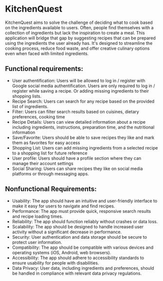 # KitchenQuest
KitchenQuest aims to solve the challenge of deciding what to cook based on the ingredients available to users. Often, people find themselves with a collection of ingredients but lack the inspiration to create a meal. This application will bridge that gap by suggesting recipes that can be prepared using the ingredients the user already has. It's designed to streamline the cooking process, reduce food waste, and offer creative culinary options even when faced with limited ingredients.

## Functional requirements:
- User authentification: Users will be allowed to log in / register with Google social media authentification. Users are only required to log in / register while saving a recipe. Or adding missing ingredients to their shopping lists.
- Recipe Search: Users can search for any recipe based on the provided list of ingredients. 
- Filter: Users can filter search results based on cuisines, dietary preferences, cooking time
- Recipe Details: Users can view detailed information about a recipe including ingredients, instructions, preparation time, and the nutritional information
- Save/Favorite: Users should be able to save recipes they like and mark them as favorites for easy access
- Shopping List: Users can add missing ingredients from a selected recipe to a shopping list for future reference
- User profile: Users should have a profile section where they can manage their account settings
- Social Sharing: Users can share recipes they like on social media platforms or through messaging apps.


## Nonfunctional Requirements:
- Usability: The app should have an intuitive and user-friendly interface to make it easy for users to navigate and find recipes.
- Performance: The app must provide quick, responsive search results and recipe loading times.
- Reliability: The app should function reliably without crashes or data loss.
- Scalability: The app should be designed to handle increased user activity without a significant decrease in performance.
- Security: User authentication and data storage should be secure to protect user information.
- Compatibility: The app should be compatible with various devices and operating systems (iOS, Android, web browsers).
- Accessibility: The app should adhere to accessibility standards to ensure usability for people with disabilities.
- Data Privacy: User data, including ingredients and preferences, should be handled in compliance with relevant data privacy regulations.



